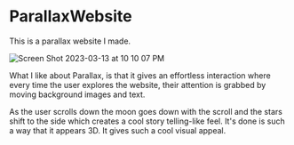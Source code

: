 # ParallaxWebsite
This is a parallax website I made. 

![Screen Shot 2023-03-13 at 10 10 07 PM](https://user-images.githubusercontent.com/52170550/224901143-5762b854-5aaf-451f-8fc0-90676d7e201c.png)

 What I like about Parallax, is that it gives an effortless interaction where every time the user explores the website, their attention is 
grabbed by moving background images and text. 

As the user scrolls down the moon goes down with the scroll and the stars shift to the side which creates a cool story telling-like feel. 
It's done is such a way that it appears 3D. It gives such a cool visual appeal.


